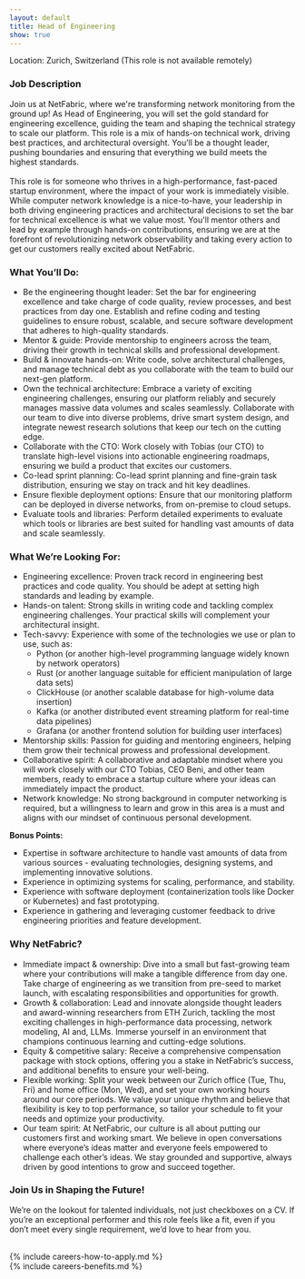 ```yaml
---
layout: default
title: Head of Engineering
show: true
---
```


Location: Zurich, Switzerland (This role is not available remotely)

### Job Description

Join us at NetFabric, where we're transforming network monitoring from the ground up! As Head of Engineering, you will set the gold standard for engineering excellence, guiding the team and shaping the technical strategy to scale our platform. This role is a mix of hands-on technical work, driving best practices, and architectural oversight. You’ll be a thought leader, pushing boundaries and ensuring that everything we build meets the highest standards.
<br><br>
This role is for someone who thrives in a high-performance, fast-paced startup environment, where the impact of your work is immediately visible. While computer network knowledge is a nice-to-have, your leadership in both driving engineering practices and architectural decisions to set the bar for technical excellence is what we value most. You'll mentor others and lead by example through hands-on contributions, ensuring we are at the forefront of revolutionizing network observability and taking every action to get our customers really excited about NetFabric.


### What You’ll Do:
- Be the engineering thought leader: Set the bar for engineering excellence and take charge of code quality, review processes, and best practices from day one. Establish and refine coding and testing guidelines to ensure robust, scalable, and secure software development that adheres to high-quality standards.
- Mentor & guide: Provide mentorship to engineers across the team, driving their growth in technical skills and professional development.
- Build & innovate hands-on: Write code, solve architectural challenges, and manage technical debt as you collaborate with the team to build our next-gen platform.
- Own the technical architecture: Embrace a variety of exciting engineering challenges,  ensuring our platform reliably and securely manages massive data volumes and scales seamlessly. Collaborate with our team to dive into diverse problems, drive smart system design, and integrate newest research solutions that keep our tech on the cutting edge.
- Collaborate with the CTO: Work closely with Tobias (our CTO) to translate high-level visions into actionable engineering roadmaps, ensuring we build a product that excites our customers.
- Co-lead sprint planning: Co-lead sprint planning and fine-grain task distribution, ensuring we stay on track and hit key deadlines.
- Ensure flexible deployment options: Ensure that our monitoring platform can be deployed in diverse networks, from on-premise to cloud setups.
- Evaluate tools and libraries: Perform detailed experiments to evaluate which tools or libraries are best suited for handling vast amounts of data and scale seamlessly.

### What We’re Looking For:
- Engineering excellence: Proven track record in engineering best practices and code quality. You should be adept at setting high standards and leading by example.
- Hands-on talent: Strong skills in writing code and tackling complex engineering challenges. Your practical skills will complement your architectural insight.
- Tech-savvy: Experience with some of the technologies we use or plan to use, such as:
  - Python (or another high-level programming language widely known by network operators)
  - Rust (or another language suitable for efficient manipulation of large data sets)
  - ClickHouse (or another scalable database for high-volume data insertion)
  - Kafka (or another distributed event streaming platform for real-time data pipelines)
  - Grafana (or another frontend solution for building user interfaces)
- Mentorship skills: Passion for guiding and mentoring engineers, helping them grow their technical prowess and professional development.
- Collaborative spirit: A collaborative and adaptable mindset where you will work closely with our CTO Tobias, CEO Beni, and other team members, ready to embrace a startup culture where your ideas can immediately impact the product.
- Network knowledge: No strong background in computer networking is required, but a willingness to learn and grow in this area is a must and aligns with our mindset of continuous personal development.

**Bonus Points:**
- Expertise in software architecture to handle vast amounts of data from various sources - evaluating technologies, designing systems, and implementing innovative solutions.
- Experience in optimizing systems for scaling, performance, and stability.
- Experience with software deployment (containerization tools like Docker or Kubernetes) and fast prototyping.
- Experience in gathering and leveraging customer feedback to drive engineering priorities and feature development.

### Why NetFabric?

- Immediate impact & ownership: Dive into a small but fast-growing team where your contributions will make a tangible difference from day one. Take charge of engineering as we transition from pre-seed to market launch, with escalating responsibilities and opportunities for growth.
- Growth & collaboration: Lead and innovate alongside thought leaders and award-winning researchers from ETH Zurich, tackling the most exciting challenges in high-performance data processing, network modeling, AI and, LLMs. Immerse yourself in an environment that champions continuous learning and cutting-edge solutions.
- Equity & competitive salary: Receive a comprehensive compensation package with stock options, offering you a stake in NetFabric’s success, and additional benefits to ensure your well-being.
- Flexible working: Split your week between our Zurich office (Tue, Thu, Fri) and home office (Mon, Wed), and set your own working hours around our core periods. We value your unique rhythm and believe that flexibility is key to top performance, so tailor your schedule to fit your needs and optimize your productivity.
- Our team spirit: At NetFabric, our culture is all about putting our customers first and working smart. We believe in open conversations where everyone’s ideas matter and everyone feels empowered to challenge each other’s ideas. We stay grounded and supportive, always driven by good intentions to grow and succeed together.

### Join Us in Shaping the Future!
We’re on the lookout for talented individuals, not just checkboxes on a CV. If you’re an exceptional performer and this role feels like a fit, even if you don’t meet every single requirement, we’d love to hear from you.


<br>
{% include careers-how-to-apply.md %}
<br>
{% include careers-benefits.md %}
